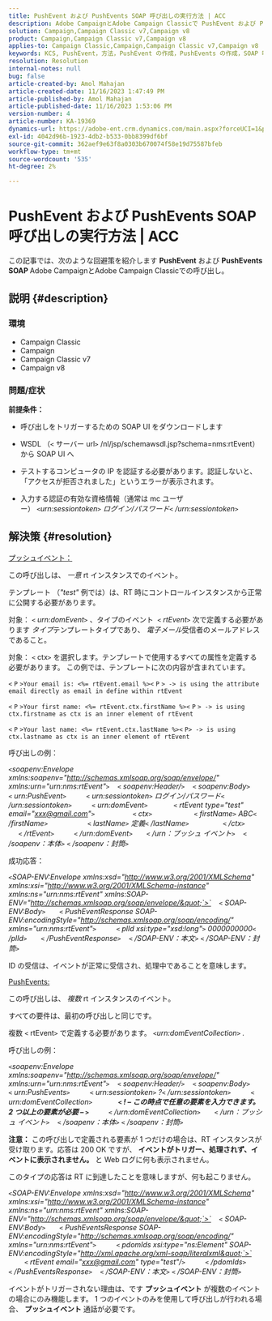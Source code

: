 ```yaml
---
title: PushEvent および PushEvents SOAP 呼び出しの実行方法 | ACC
description: Adobe CampaignとAdobe Campaign Classicで PushEvent および PushEvents SOAP 呼び出しを行う方法を説明します。
solution: Campaign,Campaign Classic v7,Campaign v8
product: Campaign,Campaign Classic v7,Campaign v8
applies-to: Campaign Classic,Campaign,Campaign Classic v7,Campaign v8
keywords: KCS, PushEvent，方法，PushEvent の作成，PushEvents の作成，SOAP 呼び出し，ACC, Adobe Campaign, Adobe Campaign Classic
resolution: Resolution
internal-notes: null
bug: false
article-created-by: Amol Mahajan
article-created-date: 11/16/2023 1:47:49 PM
article-published-by: Amol Mahajan
article-published-date: 11/16/2023 1:53:06 PM
version-number: 4
article-number: KA-19369
dynamics-url: https://adobe-ent.crm.dynamics.com/main.aspx?forceUCI=1&pagetype=entityrecord&etn=knowledgearticle&id=cfe729b7-8684-ee11-8179-6045bd0065b6
exl-id: 4042d96b-1923-4db2-b533-0bb8399df6bf
source-git-commit: 362aef9e63f8a0303b670074f58e19d75587bfeb
workflow-type: tm+mt
source-wordcount: '535'
ht-degree: 2%

---
```


# PushEvent および PushEvents SOAP 呼び出しの実行方法 | ACC


この記事では、次のような回避策を紹介します <b>PushEvent</b> および <b>PushEvents SOAP </b>Adobe CampaignとAdobe Campaign Classicでの呼び出し。

## 説明 {#description}


### <b>環境</b>

- Campaign Classic
- Campaign
- Campaign Classic v7
- Campaign v8




### <b>問題/症状 </b>

<b>前提条件：</b>

- 呼び出しをトリガーするための SOAP UI をダウンロードします

- WSDL （`<` サーバー url`>` /nl/jsp/schemawsdl.jsp?schema=nms:rtEvent）から SOAP UI へ

- テストするコンピュータの IP を認証する必要があります。認証しないと、「アクセスが拒否されました」というエラーが表示されます。

- 入力する認証の有効な資格情報（通常は mc ユーザー） *`<`urn:sessiontoken`>` ログイン/パスワード`<` /urn:sessiontoken`>`*




## 解決策 {#resolution}


<u>プッシュイベント：</u>

この呼び出しは、 *一意* rt インスタンスでのイベント。

テンプレート （*&quot;test&quot;* 例では）は、RT 時にコントロールインスタンスから正常に公開する必要があります。

対象： `<` *urn:domEvent*`>` 、タイプのイベント  `<` *rtEvent*`>`  次で定義する必要があります *タイプ*&#x200B;テンプレートタイプであり、 *電子メール*&#x200B;受信者のメールアドレスであること。

対象： `<` ctx`>` を選択します。テンプレートで使用するすべての属性を定義する必要があります。 この例では、テンプレートに次の内容が含まれています。

`<` `P` `>Your email is: <%= rtEvent.email %><` `P` `> -> is using the attribute email directly as email in define within rtEvent`

`<` `P` `>Your first name: <%= rtEvent.ctx.firstName %><` `P` `> -> is using ctx.firstname as ctx is an inner element of rtEvent`

`<` `P` `>Your last name: <%= rtEvent.ctx.lastName %><` `P> -> is using ctx.lastname as ctx is an inner element of rtEvent`

呼び出しの例：

*`<`soapenv:Envelope xmlns:soapenv=&quot;http://schemas.xmlsoap.org/soap/envelope/&quot; xmlns:urn=&quot;urn:nms:rtEvent&quot;`>`
   `<` soapenv:Header/`>`
   `<` soapenv:Body`>`
      `<` urn:PushEvent`>`
         `<` urn:sessiontoken`>` ログイン/パスワード`<` /urn:sessiontoken`>`
         `<` urn:domEvent`>`
            `<` rtEvent type=&quot;test&quot; email=&quot;xxx@gmail.com&quot;`>`  
                `<` ctx`>`
                    `<` firstName`>` ABC`<` /firstName`>`
                   `<` lastName`>` 定義`<` /lastName`>`
                `<` /ctx`>`
            `<` /rtEvent`>`
         `<` /urn:domEvent`>`
      `<` /urn：プッシュ イベント`>`
   `<` /soapenv：本体`>`
`<` /soapenv：封筒`>`*

成功応答：

*`<`SOAP-ENV:Envelope xmlns:xsd=&quot;http://www.w3.org/2001/XMLSchema&quot; xmlns:xsi=&quot;http://www.w3.org/2001/XMLSchema-instance&quot; xmlns:ns=&quot;urn:nms:rtEvent&quot; xmlns:SOAP-ENV=&quot;http://schemas.xmlsoap.org/soap/envelope/&quot;`>`
   `<` SOAP-ENV:Body`>`
      `<` PushEventResponse SOAP-ENV:encodingStyle=&quot;http://schemas.xmlsoap.org/soap/encoding/&quot; xmlns=&quot;urn:nms:rtEvent&quot;`>`
         `<` plId xsi:type=&quot;xsd:long&quot;`>` 0000000000`<` /plId`>`
      `<` /PushEventResponse`>`
   `<` /SOAP-ENV：本文`>`
`<` /SOAP-ENV：封筒`>`*

ID の受信は、イベントが正常に受信され、処理中であることを意味します。



<u>PushEvents:</u>

この呼び出しは、 *複数* rt インスタンスのイベント。

すべての要件は、最初の呼び出しと同じです。

複数 `<` rtEvent`>`  で定義する必要があります。 *`<`urn:domEventCollection`>` .*



呼び出しの例：

*`<`soapenv:Envelope xmlns:soapenv=&quot;http://schemas.xmlsoap.org/soap/envelope/&quot; xmlns:urn=&quot;urn:nms:rtEvent&quot;`>`
   `<` soapenv:Header/`>`
   `<` soapenv:Body`>`
      `<` urn:PushEvents`>`
         `<` urn:sessiontoken`>` ?`<` /urn:sessiontoken`>`
         `<` urn:domEventCollection`>`
            <b>`<` ! – この時点で任意の要素を入力できます。 2 つ以上の要素が必要 – `>` </b>
         `<` /urn:domEventCollection`>`
      `<` /urn：プッシュ イベント`>`
   `<` /soapenv：本体`>`
`<` /soapenv：封筒`>`*

<b>注意：</b> この呼び出しで定義される要素が 1 つだけの場合は、RT インスタンスが受け取ります。応答は 200 OK ですが、 <b>イベントがトリガー、処理されず、イベントに表示されません。</b> と Web ログに何も表示されません。

このタイプの応答は RT に到達したことを意味しますが、何も起こりません。

*`<`SOAP-ENV:Envelope xmlns:xsd=&quot;http://www.w3.org/2001/XMLSchema&quot; xmlns:xsi=&quot;http://www.w3.org/2001/XMLSchema-instance&quot; xmlns:ns=&quot;urn:nms:rtEvent&quot; xmlns:SOAP-ENV=&quot;http://schemas.xmlsoap.org/soap/envelope/&quot;`>`
   `<` SOAP-ENV:Body`>`
      `<` PushEventsResponse SOAP-ENV:encodingStyle=&quot;http://schemas.xmlsoap.org/soap/encoding/&quot; xmlns=&quot;urn:nms:rtEvent&quot;`>`
         `<` pdomIds xsi:type=&quot;ns:Element&quot; SOAP-ENV:encodingStyle=&quot;http://xml.apache.org/xml-soap/literalxml&quot;`>`
            `<` rtEvent email=&quot;xxx@gmail.com&quot; type=&quot;test&quot;/`>`
         `<` /pdomIds`>`
      `<` /PushEventsResponse`>`
   `<` /SOAP-ENV：本文`>`
`<` /SOAP-ENV：封筒`>`*

イベントがトリガーされない理由は、です <b>プッシュイベント</b> が複数のイベントの場合にのみ機能します。 1 つのイベントのみを使用して呼び出しが行われる場合、 <b>プッシュイベント</b> 通話が必要です。
